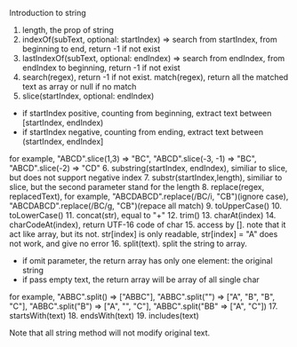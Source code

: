 Introduction to string

1. length, the prop of string
2. indexOf(subText, optional: startIndex) => search from startIndex, from beginning to end, return -1 if not exist
3. lastIndexOf(subText, optional: endIndex) => search from endIndex, from endIndex to beginning, return -1 if not exist
4. search(regex), return -1 if not exist.
   match(regex), return all the matched text as array or null if no match
5. slice(startIndex, optional: endIndex)
  - if startIndex positive, counting from beginning, extract text between [startIndex, endIndex)
  - if startIndex negative, counting from ending, extract text between (startIndex, endIndex]
  
  for example, "ABCD".slice(1,3) => "BC", "ABCD".slice(-3, -1) => "BC", "ABCD".slice(-2) => "CD"
6. substring(startIndex, endIndex), similiar to slice, but does not support negative index
7. substr(startIndex,length), similiar to slice, but the second parameter stand for the length
8. replace(regex, replacedText), for example, "ABCDABCD".replace(/BC/i, "CB")(ignore case), "ABCDABCD".replace(/BC/g, "CB")(repace all match)
9. toUpperCase()
10. toLowerCase()
11. concat(str), equal to "+"
12. trim()
13. charAt(index)
14. charCodeAt(index), return UTF-16 code of char
15. access by []. note that it act like array, but its not. str[index] is only readable, str[index] = "A" does not work, and give no error
16. split(text). split the string to array. 
  - if omit parameter, the return array has only one element: the original string
  - if pass empty text, the return array will be array of all single char
  
  for example, "ABBC".split() => ["ABBC"], "ABBC".split("") => ["A", "B", "B", "C"], "ABBC".split("B") => ["A", "", "C"], "ABBC".split("BB" => ["A", "C"])
17. startsWith(text)
18. endsWith(text)
19. includes(text)

Note that all string method will not modify original text.
